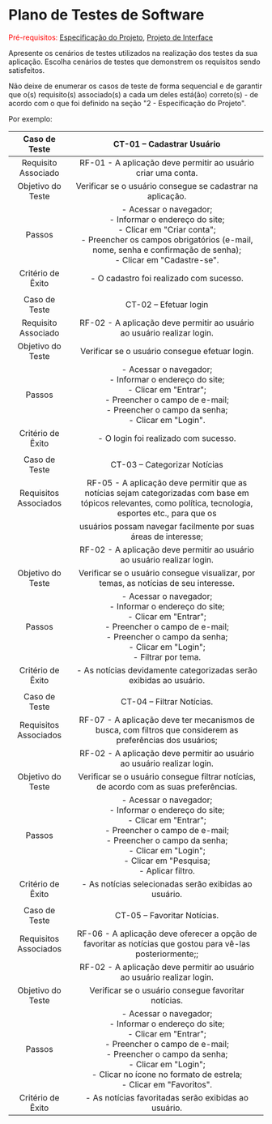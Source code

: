# Plano de Testes de Software

<span style="color:red">Pré-requisitos: <a href="2-Especificação do Projeto.md"> Especificação do Projeto</a></span>, <a href="3-Projeto de Interface.md"> Projeto de Interface</a>

Apresente os cenários de testes utilizados na realização dos testes da sua aplicação. Escolha cenários de testes que demonstrem os requisitos sendo satisfeitos.

Não deixe de enumerar os casos de teste de forma sequencial e de garantir que o(s) requisito(s) associado(s) a cada um deles está(ão) correto(s) - de acordo com o que foi definido na seção "2 - Especificação do Projeto". 

Por exemplo:
 
| **Caso de Teste** 	| **CT-01 – Cadastrar Usuário** 	|
|:---:	|:---:	|
|	Requisito Associado 	| RF-01 - A aplicação deve permitir ao usuário criar uma conta. |
| Objetivo do Teste 	| Verificar se o usuário consegue se cadastrar na aplicação. |
| Passos 	| - Acessar o navegador; <br> - Informar o endereço do site; <br> - Clicar em "Criar conta"; <br> - Preencher os campos obrigatórios (e-mail, nome, senha e confirmação de senha); <br> - Clicar em "Cadastre-se". |
|Critério de Êxito | - O cadastro foi realizado com sucesso. |
|  	|  	|
| Caso de Teste 	| CT-02 – Efetuar login	|
|Requisito Associado | RF-02	- A aplicação deve permitir ao usuário ao usuário realizar login. |
| Objetivo do Teste 	| Verificar se o usuário consegue efetuar login. |
| Passos 	| - Acessar o navegador; <br> - Informar o endereço do site; <br> - Clicar em "Entrar"; <br> - Preencher o campo de e-mail; <br> - Preencher o campo da senha; <br> - Clicar em "Login". |
|Critério de Êxito | - O login foi realizado com sucesso. |
|  	|  	|
| Caso de Teste 	| CT-03 – Categorizar Notícias |
|Requisitos Associados | RF-05	- A aplicação deve permitir que as notícias sejam categorizadas com base em tópicos relevantes, como política, tecnologia, esportes etc., para que os | 
|                      |  usuários possam navegar facilmente por suas áreas de interesse; <br>                                                                                       |
|                      | RF-02	- A aplicação deve permitir ao usuário ao usuário realizar login.                                                                                     |
| Objetivo do Teste 	| Verificar se o usuário consegue visualizar, por temas, as notícias de seu interesse. |
| Passos 	| - Acessar o navegador; <br> - Informar o endereço do site; <br> - Clicar em "Entrar"; <br> - Preencher o campo de e-mail; <br> - Preencher o campo da senha; <br> - Clicar em "Login"; <br> - Filtrar por tema. |
|Critério de Êxito | - As notícias devidamente categorizadas serão exibidas ao usuário. |
|  	|  	|
| Caso de Teste 	| CT-04 – Filtrar Notícias. |
|Requisitos Associados | RF-07	- A aplicação deve ter mecanismos de busca, com filtros que considerem as preferências dos usuários; <br> | 
|                      | RF-02	- A aplicação deve permitir ao usuário ao usuário realizar login.                                         |                                             
| Objetivo do Teste 	| Verificar se o usuário consegue filtrar notícias, de acordo com as suas preferências. |
| Passos 	| - Acessar o navegador; <br> - Informar o endereço do site; <br> - Clicar em "Entrar"; <br> - Preencher o campo de e-mail; <br> - Preencher o campo da senha; <br> - Clicar em "Login"; <br> - Clicar em "Pesquisa; <br> - Aplicar filtro. |
|Critério de Êxito | - As notícias selecionadas serão exibidas ao usuário. |
|  	|  	|
| Caso de Teste 	| CT-05 – Favoritar Notícias. |
|Requisitos Associados | RF-06	- A aplicação deve oferecer a opção de favoritar as notícias que gostou para vê-las posteriormente;; <br> | 
|                      | RF-02	- A aplicação deve permitir ao usuário ao usuário realizar login.                                         |                                             
| Objetivo do Teste 	| Verificar se o usuário consegue favoritar notícias. |
| Passos 	| - Acessar o navegador; <br> - Informar o endereço do site; <br> - Clicar em "Entrar"; <br> - Preencher o campo de e-mail; <br> - Preencher o campo da senha; <br> - Clicar em "Login"; <br> - Clicar no ícone no formato de estrela; <br> - Clicar em "Favoritos". |
|Critério de Êxito | - As notícias favoritadas serão exibidas ao usuário. |
 

